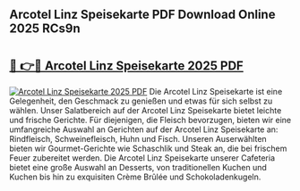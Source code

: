 ## Arcotel Linz Speisekarte PDF Download Online 2025 RCs9n

# <h2><a href="http://gccei3.nevu.top/?p=Arcotel+Linz+Speisekarte">🔗 👉🔴 Arcotel Linz Speisekarte 2025 PDF</a></h2>

[![Arcotel Linz Speisekarte 2025 PDF](https://i.imgur.com/dBaPXMq.png)](http://gccei3.nevu.top/?p=Arcotel+Linz+Speisekarte)
Die Arcotel Linz Speisekarte ist eine Gelegenheit, den Geschmack zu genießen und etwas für sich selbst zu wählen. Unser Salatbereich auf der Arcotel Linz Speisekarte bietet leichte und frische Gerichte. Für diejenigen, die Fleisch bevorzugen, bieten wir eine umfangreiche Auswahl an Gerichten auf der Arcotel Linz Speisekarte an: Rindfleisch, Schweinefleisch, Huhn und Fisch. Unseren Auserwählten bieten wir Gourmet-Gerichte wie Schaschlik und Steak an, die bei frischem Feuer zubereitet werden. Die Arcotel Linz Speisekarte unserer Cafeteria bietet eine große Auswahl an Desserts, von traditionellen Kuchen und Kuchen bis hin zu exquisiten Crème Brûlée und Schokoladenkugeln.
